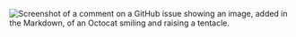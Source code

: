 ![Screenshot of a comment on a GitHub issue showing an image, added in the Markdown, of an Octocat smiling and raising a tentacle.](https://github.com/nitharshanv/phishing-detection-with-browser-plugin/blob/3d8cf34ed48f08bb2135135c997f8a1f234789c4/Web%20capture_23-6-2023_164033_.jpeg)
